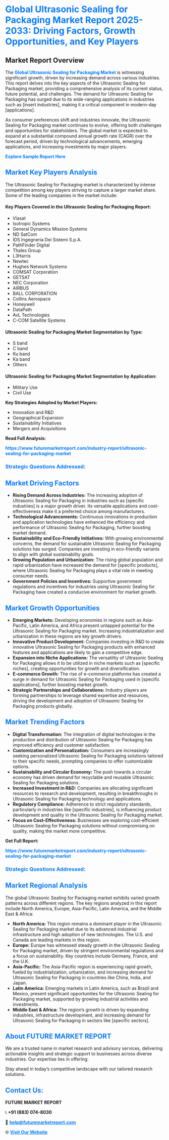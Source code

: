 <h1 style="color: #007BFF;">Global Ultrasonic Sealing for Packaging Market Report 2025-2033: Driving Factors, Growth Opportunities, and Key Players</h1>

<section id="overview">
<h2>Market Report Overview</h2>
<p>The <a href="https://www.futuremarketreport.com/industry-report/ultrasonic-sealing-for-packaging-market" style="color: #007BFF; text-decoration: none;"><strong>Global Ultrasonic Sealing for Packaging Market</strong></a> is witnessing significant growth, driven by increasing demand across various industries. This report delves into the key aspects of the Ultrasonic Sealing for Packaging market, providing a comprehensive analysis of its current status, future potential, and challenges. The demand for Ultrasonic Sealing for Packaging has surged due to its wide-ranging applications in industries such as [insert industries], making it a critical component in modern-day [applications].</p>
<p>As consumer preferences shift and industries innovate, the Ultrasonic Sealing for Packaging market continues to evolve, offering both challenges and opportunities for stakeholders. The global market is expected to expand at a substantial compound annual growth rate (CAGR) over the forecast period, driven by technological advancements, emerging applications, and increasing investments by major players.</p>
</section>

<section id="overview">
<p><a href="https://www.futuremarketreport.com/request-sample/reportId=35045" style="color: #007BFF; text-decoration: none;"><strong>Explore Sample Report Here</strong></a></p>
</section>

<section id="key-players">
<h2 style="color: #007BFF;">Market Key Players Analysis</h2>
<p>The Ultrasonic Sealing for Packaging market is characterized by intense competition among key players striving to capture a larger market share. Some of the leading companies in the market include:</p>
<h4>Key Players Covered in the Ultrasonic Sealing for Packaging Report:</h4>
<ul><li>Viasat</li><li>Isotropic Systems</li><li>General Dynamics Mission Systems</li><li>ND SatCom</li><li>IDS Ingegneria Dei Sistemi S.p.A.</li><li>PathFinder Digital</li><li>Thales Group</li><li>L3Harris</li><li>Newtec</li><li>Hughes Network Systems</li><li>COMSAT Corporation</li><li>GETSAT</li><li>NEC Corporation</li><li>AIRBUS</li><li>BALL CORPORATION</li><li>Collins Aerospace</li><li>Honeywell</li><li>DataPath</li><li>AvL Technologies</li><li>C-COM Satellite Systems</li></ul>
<h4>Ultrasonic Sealing for Packaging Market Segmentation by Type:</h4>
<ul><li>S band</li><li>C band</li><li>Ku band</li><li>Ka band</li><li>Others</li></ul>

<h4>Ultrasonic Sealing for Packaging Market Segmentation by Application:</h4>
<ul><li>Military Use</li><li>Civil Use</li></ul>
<p><strong>Key Strategies Adopted by Market Players:</strong></p>
<ul>
<li>Innovation and R&D</li>
<li>Geographical Expansion</li>
<li>Sustainability Initiatives</li>
<li>Mergers and Acquisitions</li>
</ul>
</section>

<section>
<p><strong>Read Full Analysis: </strong></p><a href="https://www.futuremarketreport.com/industry-report/ultrasonic-sealing-for-packaging-market" style="color: #007BFF; text-decoration: none;"><strong>https://www.futuremarketreport.com/industry-report/ultrasonic-sealing-for-packaging-market</strong></a>
<h3 style="color: #007BFF;">Strategic Questions Addressed:</h3>
</section>

<section id="driving-factors">
<h2 style="color: #007BFF;">Market Driving Factors</h2>
<ul>
<li><strong>Rising Demand Across Industries:</strong> The increasing adoption of Ultrasonic Sealing for Packaging in industries such as [specific industries] is a major growth driver. Its versatile applications and cost-effectiveness make it a preferred choice among manufacturers.</li>
<li><strong>Technological Advancements:</strong> Continuous innovations in production and application technologies have enhanced the efficiency and performance of Ultrasonic Sealing for Packaging, further boosting market demand.</li>
<li><strong>Sustainability and Eco-Friendly Initiatives:</strong> With growing environmental concerns, the demand for sustainable Ultrasonic Sealing for Packaging solutions has surged. Companies are investing in eco-friendly variants to align with global sustainability goals.</li>
<li><strong>Growing Population and Urbanization:</strong> The rising global population and rapid urbanization have increased the demand for [specific products], where Ultrasonic Sealing for Packaging plays a vital role in meeting consumer needs.</li>
<li><strong>Government Policies and Incentives:</strong> Supportive government regulations and incentives for industries using Ultrasonic Sealing for Packaging have created a conducive environment for market growth.</li>
</ul>
</section>

<section id="growth-opportunities">
<h2 style="color: #007BFF;">Market Growth Opportunities</h2>
<ul>
<li><strong>Emerging Markets:</strong> Developing economies in regions such as Asia-Pacific, Latin America, and Africa present untapped potential for the Ultrasonic Sealing for Packaging market. Increasing industrialization and urbanization in these regions are key growth drivers.</li>
<li><strong>Innovative Product Development:</strong> Companies investing in R&D to create innovative Ultrasonic Sealing for Packaging products with enhanced features and applications are likely to gain a competitive edge.</li>
<li><strong>Expansion into Niche Applications:</strong> The versatility of Ultrasonic Sealing for Packaging allows it to be utilized in niche markets such as [specific niches], creating opportunities for growth and diversification.</li>
<li><strong>E-commerce Growth:</strong> The rise of e-commerce platforms has created a surge in demand for Ultrasonic Sealing for Packaging used in [specific applications], further boosting market growth.</li>
<li><strong>Strategic Partnerships and Collaborations:</strong> Industry players are forming partnerships to leverage shared expertise and resources, driving the development and adoption of Ultrasonic Sealing for Packaging products globally.</li>
</ul>
</section>

<section id="trending-factors">
<h2 style="color: #007BFF;">Market Trending Factors</h2>
<ul>
<li><strong>Digital Transformation:</strong> The integration of digital technologies in the production and distribution of Ultrasonic Sealing for Packaging has improved efficiency and customer satisfaction.</li>
<li><strong>Customization and Personalization:</strong> Consumers are increasingly seeking personalized Ultrasonic Sealing for Packaging solutions tailored to their specific needs, prompting companies to offer customizable options.</li>
<li><strong>Sustainability and Circular Economy:</strong> The push towards a circular economy has driven demand for recyclable and reusable Ultrasonic Sealing for Packaging solutions.</li>
<li><strong>Increased Investment in R&D:</strong> Companies are allocating significant resources to research and development, resulting in breakthroughs in Ultrasonic Sealing for Packaging technology and applications.</li>
<li><strong>Regulatory Compliance:</strong> Adherence to strict regulatory standards, particularly in industries like [specific industries], is influencing product development and quality in the Ultrasonic Sealing for Packaging market.</li>
<li><strong>Focus on Cost-Effectiveness:</strong> Businesses are exploring cost-efficient Ultrasonic Sealing for Packaging solutions without compromising on quality, making the market more competitive.</li>
</ul>
</section>

<section>
<p><strong>Get Full Report: </strong></p><a href="https://www.futuremarketreport.com/industry-report/ultrasonic-sealing-for-packaging-market" style="color: #007BFF; text-decoration: none;"><strong>https://www.futuremarketreport.com/industry-report/ultrasonic-sealing-for-packaging-market</strong></a>
<h3 style="color: #007BFF;">Strategic Questions Addressed:</h3>
</section>


<section id="regional-analysis">
<h2 style="color: #007BFF;">Market Regional Analysis</h2>
<p>The global Ultrasonic Sealing for Packaging market exhibits varied growth patterns across different regions. The key regions analyzed in this report include North America, Europe, Asia-Pacific, Latin America, and the Middle East & Africa:</p>
<ul>
<li><strong>North America:</strong> This region remains a dominant player in the Ultrasonic Sealing for Packaging market due to its advanced industrial infrastructure and high adoption of new technologies. The U.S. and Canada are leading markets in this region.</li>
<li><strong>Europe:</strong> Europe has witnessed steady growth in the Ultrasonic Sealing for Packaging market, driven by stringent environmental regulations and a focus on sustainability. Key countries include Germany, France, and the U.K.</li>
<li><strong>Asia-Pacific:</strong> The Asia-Pacific region is experiencing rapid growth, fueled by industrialization, urbanization, and increasing demand for Ultrasonic Sealing for Packaging in countries like China, India, and Japan.</li>
<li><strong>Latin America:</strong> Emerging markets in Latin America, such as Brazil and Mexico, present significant opportunities for the Ultrasonic Sealing for Packaging market, supported by growing industrial activities and investments.</li>
<li><strong>Middle East & Africa:</strong> The region’s growth is driven by expanding industries, infrastructure development, and increasing demand for Ultrasonic Sealing for Packaging in sectors like [specific sectors].</li>
</ul>
</section>

<footer>
<h2 style="color: #007BFF;">About FUTURE MARKET REPORT</h2>
<p>We are a trusted name in market research and advisory services, delivering actionable insights and strategic support to businesses across diverse industries. Our expertise lies in offering:</p>

<p>Stay ahead in today’s competitive landscape with our tailored research solutions.</p>

<h2 style="color: #007BFF;">Contact Us:</h2>
<p><strong>FUTURE MARKET REPORT</strong></p>
<p>📞 <strong>+91 (883) 074-8030</strong></p>
<p>📧 <strong><a href="mailto:help@futuremarketreport.com" style="color: #007BFF;">help@futuremarketreport.com</a></strong></p>
<p>🌐 <strong><a href="https://www.futuremarketreport.com/" style="color: #007BFF;">Visit Our Website</a></strong></p>
</footer>